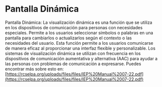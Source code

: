 # Pantalla Dinámica
Pantalla Dinámica: La visualización dinámica es una función que se utiliza en los dispositivos de comunicación para personas con necesidades especiales. Permite a los usuarios seleccionar símbolos o palabras en una pantalla para cambiarlos o actualizarlos según el contexto o las necesidades del usuario. Esta función permite a los usuarios comunicarse de manera eficaz al proporcionar una interfaz flexible y personalizable. Los sistemas de visualización dinámica se utilizan con frecuencia en los dispositivos de comunicación aumentativa y alternativa (AAC) para ayudar a las personas con problemas de comunicación a expresarse.
Puedes encontrar más sobre esto en: [https://rcselpa.org/uploads/files/files/IEP%20Manual%2007-22.pdf](https://rcselpa.org/uploads/files/files/IEP%20Manual%2007-22.pdf)